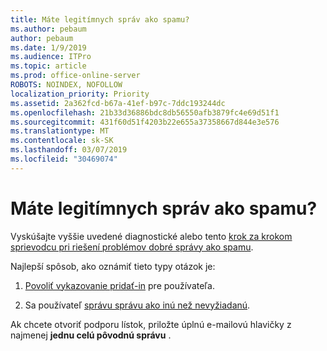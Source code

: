 ```yaml
---
title: Máte legitímnych správ ako spamu?
ms.author: pebaum
author: pebaum
ms.date: 1/9/2019
ms.audience: ITPro
ms.topic: article
ms.prod: office-online-server
ROBOTS: NOINDEX, NOFOLLOW
localization_priority: Priority
ms.assetid: 2a362fcd-b67a-41ef-b97c-7ddc193244dc
ms.openlocfilehash: 21b33d36886bdc8db56550afb3879fc4e69d51f1
ms.sourcegitcommit: 431f60d51f4203b22e655a37358667d844e3e576
ms.translationtype: MT
ms.contentlocale: sk-SK
ms.lasthandoff: 03/07/2019
ms.locfileid: "30469074"
---
```

# <a name="do-you-have-legitimate-messages-being-marked-as-spam"></a>Máte legitímnych správ ako spamu?


Vyskúšajte vyššie uvedené diagnostické alebo tento [krok za krokom sprievodcu pri riešení problémov dobré správy ako spamu](https://docs.microsoft.com/office365/securitycompliance/prevent-email-from-being-marked-as-spam-0).
  
Najlepší spôsob, ako oznámiť tieto typy otázok je:
  
1. [Povoliť vykazovanie pridať-in](https://docs.microsoft.com/office365/securitycompliance/enable-the-report-message-add-in) pre používateľa. 
    
2. Sa používateľ [správu správu ako inú než nevyžiadanú](https://support.office.com/article/use-the-report-message-add-in-b5caa9f1-cdf3-4443-af8c-ff724ea719d2?ui=en-US&amp;rs=en-US&amp;ad=US).
    
Ak chcete otvoriť podporu lístok, priložte úplnú e-mailovú hlavičky z najmenej **jednu celú pôvodnú správu** . 
  


